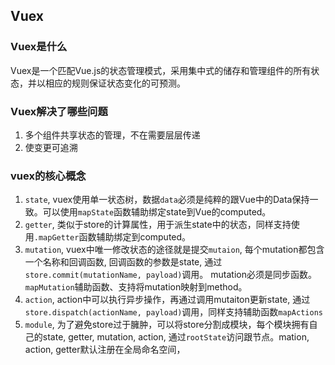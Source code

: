 ## Vuex

### Vuex是什么
Vuex是一个匹配Vue.js的状态管理模式，采用集中式的储存和管理组件的所有状态，并以相应的规则保证状态变化的可预测。

### Vuex解决了哪些问题
1. 多个组件共享状态的管理，不在需要层层传递
2. 使变更可追溯

### vuex的核心概念
1. `state`, vuex使用单一状态树，数据`data`必须是纯粹的跟Vue中的Data保持一致。可以使用`mapState`函数辅助绑定state到Vue的computed。
2. `getter`, 类似于store的计算属性，用于派生state中的状态，同样支持使用`.mapGetter`函数辅助绑定到computed。
3. `mutation`, vuex中唯一修改状态的途径就是提交`mutaion`, 每个mutation都包含一个名称和回调函数, 回调函数的参数是state, 通过`store.commit(mutationName, payload)`调用。 mutation必须是同步函数。 `mapMutation`辅助函数、支持将mutation映射到method。
4. `action`, action中可以执行异步操作，再通过调用mutaiton更新state, 通过`store.dispatch(actionName, payload)`调用，同样支持辅助函数`mapActions`
5. `module`, 为了避免store过于臃肿，可以将store分割成模块，每个模块拥有自己的state, getter, mutation, action, 通过`rootState`访问跟节点。mation, action, getter默认注册在全局命名空间，